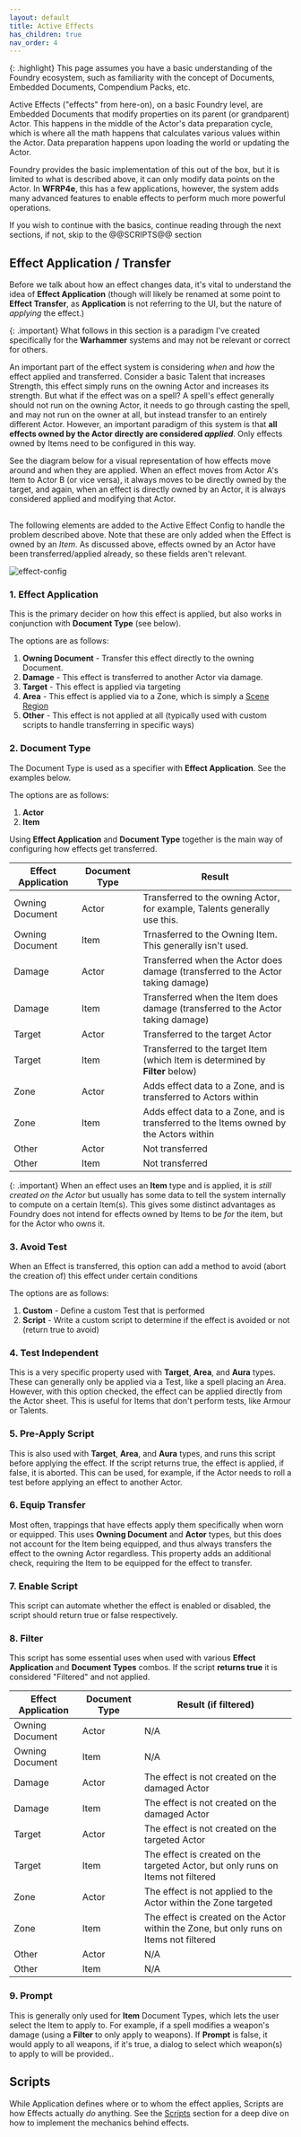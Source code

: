 ```yaml
---
layout: default
title: Active Effects
has_children: true
nav_order: 4
---
```


{: .highlight}
This page assumes you have a basic understanding of the Foundry ecosystem, such as familiarity with the concept of Documents, Embedded Documents, Compendium Packs, etc. 

Active Effects ("effects" from here-on), on a basic Foundry level, are Embedded Documents that modify properties on its parent (or grandparent) Actor. This happens in the middle of the Actor's data preparation cycle, which is where all the math happens that calculates various values within the Actor. Data preparation happens upon loading the world or updating the Actor.

Foundry provides the basic implementation of this out of the box, but it is limited to what is described above, it can only modify data points on the Actor. In **WFRP4e**, this has a few applications, however, the system adds many advanced features to enable effects to perform much more powerful operations. 

If you wish to continue with the basics, continue reading through the next sections, if not, skip to the @@SCRIPTS@@ section

## Effect Application / Transfer

Before we talk about how an effect changes data, it's vital to understand the idea of **Effect Application** (though will likely be renamed at some point to **Effect Transfer**, as **Application** is not referring to the UI, but the nature of *applying* the effect.)

{: .important}
What follows in this section is a paradigm I've created specifically for the **Warhammer** systems and may not be relevant or correct for others.

An important part of the effect system is considering *when* and *how* the effect applied and transferred. Consider a basic Talent that increases Strength, this effect simply runs on the owning Actor and increases its strength. But what if the effect was on a spell? A spell's effect generally should not run on the owning Actor, it needs to go through casting the spell, and may not run on the owner at all, but instead transfer to an entirely different Actor. However, an important paradigm of this system is that **all effects owned by the Actor directly are considered *applied***. Only effects owned by Items need to be configured in this way.  

See the diagram below for a visual representation of how effects move around and when they are applied. When an effect moves from Actor A's Item to Actor B (or vice versa), it always moves to be directly owned by the target, and again, when an effect is directly owned by an Actor, it is always considered applied and modifying that Actor. 

<div class="diagram">
<div class="mxgraph" style="background: white;max-width:100%;border:1px solid transparent;" data-mxgraph="{&quot;highlight&quot;:&quot;#0000ff&quot;,&quot;nav&quot;:true,&quot;resize&quot;:true,&quot;xml&quot;:&quot;&lt;mxfile host=\&quot;app.diagrams.net\&quot; modified=\&quot;2024-04-24T03:57:26.977Z\&quot; agent=\&quot;Mozilla/5.0 (Windows NT 10.0; Win64; x64) AppleWebKit/537.36 (KHTML, like Gecko) Chrome/124.0.0.0 Safari/537.36\&quot; etag=\&quot;w9OqNBkM_RX-QXi-uXt5\&quot; version=\&quot;24.2.8\&quot; type=\&quot;device\&quot;&gt;&lt;diagram name=\&quot;Page-1\&quot; id=\&quot;k_zz-rNVkfNPRlj2QDwK\&quot;&gt;&lt;mxGraphModel dx=\&quot;766\&quot; dy=\&quot;446\&quot; grid=\&quot;1\&quot; gridSize=\&quot;10\&quot; guides=\&quot;1\&quot; tooltips=\&quot;1\&quot; connect=\&quot;1\&quot; arrows=\&quot;1\&quot; fold=\&quot;1\&quot; page=\&quot;1\&quot; pageScale=\&quot;1\&quot; pageWidth=\&quot;850\&quot; pageHeight=\&quot;1100\&quot; math=\&quot;0\&quot; shadow=\&quot;0\&quot;&gt;&lt;root&gt;&lt;mxCell id=\&quot;0\&quot;/&gt;&lt;mxCell id=\&quot;1\&quot; parent=\&quot;0\&quot;/&gt;&lt;mxCell id=\&quot;nq_EfL25-oHS0v7AtHSp-4\&quot; style=\&quot;edgeStyle=orthogonalEdgeStyle;rounded=0;orthogonalLoop=1;jettySize=auto;html=1;labelBackgroundColor=none;fontColor=default;\&quot; edge=\&quot;1\&quot; parent=\&quot;1\&quot; source=\&quot;nq_EfL25-oHS0v7AtHSp-1\&quot; target=\&quot;nq_EfL25-oHS0v7AtHSp-7\&quot;&gt;&lt;mxGeometry relative=\&quot;1\&quot; as=\&quot;geometry\&quot;&gt;&lt;mxPoint x=\&quot;225\&quot; y=\&quot;250\&quot; as=\&quot;targetPoint\&quot;/&gt;&lt;/mxGeometry&gt;&lt;/mxCell&gt;&lt;mxCell id=\&quot;nq_EfL25-oHS0v7AtHSp-5\&quot; style=\&quot;edgeStyle=orthogonalEdgeStyle;rounded=0;orthogonalLoop=1;jettySize=auto;html=1;labelBackgroundColor=none;fontColor=default;\&quot; edge=\&quot;1\&quot; parent=\&quot;1\&quot; source=\&quot;nq_EfL25-oHS0v7AtHSp-1\&quot; target=\&quot;nq_EfL25-oHS0v7AtHSp-6\&quot;&gt;&lt;mxGeometry relative=\&quot;1\&quot; as=\&quot;geometry\&quot;&gt;&lt;mxPoint x=\&quot;255\&quot; y=\&quot;250\&quot; as=\&quot;targetPoint\&quot;/&gt;&lt;/mxGeometry&gt;&lt;/mxCell&gt;&lt;mxCell id=\&quot;nq_EfL25-oHS0v7AtHSp-1\&quot; value=\&quot;&amp;lt;div style=&amp;quot;text-align: right;&amp;quot;&amp;gt;&amp;lt;span style=&amp;quot;background-color: initial;&amp;quot;&amp;gt;Actor A&amp;lt;/span&amp;gt;&amp;lt;/div&amp;gt;&amp;lt;div&amp;gt;&amp;lt;br&amp;gt;&amp;lt;/div&amp;gt;\&quot; style=\&quot;shape=umlActor;verticalLabelPosition=bottom;verticalAlign=top;html=1;outlineConnect=0;spacingTop=0;spacingLeft=50;labelBackgroundColor=none;\&quot; vertex=\&quot;1\&quot; parent=\&quot;1\&quot;&gt;&lt;mxGeometry x=\&quot;225\&quot; y=\&quot;140\&quot; width=\&quot;30\&quot; height=\&quot;60\&quot; as=\&quot;geometry\&quot;/&gt;&lt;/mxCell&gt;&lt;mxCell id=\&quot;nq_EfL25-oHS0v7AtHSp-6\&quot; value=\&quot;Effects\&quot; style=\&quot;rounded=0;whiteSpace=wrap;html=1;labelBackgroundColor=none;\&quot; vertex=\&quot;1\&quot; parent=\&quot;1\&quot;&gt;&lt;mxGeometry x=\&quot;245\&quot; y=\&quot;250\&quot; width=\&quot;80\&quot; height=\&quot;40\&quot; as=\&quot;geometry\&quot;/&gt;&lt;/mxCell&gt;&lt;mxCell id=\&quot;nq_EfL25-oHS0v7AtHSp-27\&quot; style=\&quot;edgeStyle=orthogonalEdgeStyle;rounded=0;orthogonalLoop=1;jettySize=auto;html=1;labelBackgroundColor=none;fontColor=default;\&quot; edge=\&quot;1\&quot; parent=\&quot;1\&quot; source=\&quot;nq_EfL25-oHS0v7AtHSp-7\&quot; target=\&quot;nq_EfL25-oHS0v7AtHSp-28\&quot;&gt;&lt;mxGeometry relative=\&quot;1\&quot; as=\&quot;geometry\&quot;&gt;&lt;mxPoint x=\&quot;175\&quot; y=\&quot;340\&quot; as=\&quot;targetPoint\&quot;/&gt;&lt;/mxGeometry&gt;&lt;/mxCell&gt;&lt;mxCell id=\&quot;nq_EfL25-oHS0v7AtHSp-40\&quot; style=\&quot;edgeStyle=orthogonalEdgeStyle;rounded=0;orthogonalLoop=1;jettySize=auto;html=1;labelBackgroundColor=none;fontColor=default;\&quot; edge=\&quot;1\&quot; parent=\&quot;1\&quot; source=\&quot;nq_EfL25-oHS0v7AtHSp-7\&quot; target=\&quot;nq_EfL25-oHS0v7AtHSp-41\&quot;&gt;&lt;mxGeometry relative=\&quot;1\&quot; as=\&quot;geometry\&quot;&gt;&lt;mxPoint x=\&quot;220\&quot; y=\&quot;340\&quot; as=\&quot;targetPoint\&quot;/&gt;&lt;/mxGeometry&gt;&lt;/mxCell&gt;&lt;mxCell id=\&quot;nq_EfL25-oHS0v7AtHSp-7\&quot; value=\&quot;Items\&quot; style=\&quot;rounded=0;whiteSpace=wrap;html=1;labelBackgroundColor=none;\&quot; vertex=\&quot;1\&quot; parent=\&quot;1\&quot;&gt;&lt;mxGeometry x=\&quot;165\&quot; y=\&quot;250\&quot; width=\&quot;70\&quot; height=\&quot;40\&quot; as=\&quot;geometry\&quot;/&gt;&lt;/mxCell&gt;&lt;mxCell id=\&quot;nq_EfL25-oHS0v7AtHSp-29\&quot; style=\&quot;edgeStyle=orthogonalEdgeStyle;rounded=0;orthogonalLoop=1;jettySize=auto;html=1;labelBackgroundColor=none;fontColor=default;\&quot; edge=\&quot;1\&quot; parent=\&quot;1\&quot; source=\&quot;nq_EfL25-oHS0v7AtHSp-28\&quot; target=\&quot;nq_EfL25-oHS0v7AtHSp-30\&quot;&gt;&lt;mxGeometry relative=\&quot;1\&quot; as=\&quot;geometry\&quot;&gt;&lt;mxPoint x=\&quot;155\&quot; y=\&quot;440\&quot; as=\&quot;targetPoint\&quot;/&gt;&lt;/mxGeometry&gt;&lt;/mxCell&gt;&lt;mxCell id=\&quot;nq_EfL25-oHS0v7AtHSp-28\&quot; value=\&quot;Talent\&quot; style=\&quot;rounded=0;whiteSpace=wrap;html=1;labelBackgroundColor=none;\&quot; vertex=\&quot;1\&quot; parent=\&quot;1\&quot;&gt;&lt;mxGeometry x=\&quot;135\&quot; y=\&quot;340\&quot; width=\&quot;40\&quot; height=\&quot;40\&quot; as=\&quot;geometry\&quot;/&gt;&lt;/mxCell&gt;&lt;mxCell id=\&quot;nq_EfL25-oHS0v7AtHSp-30\&quot; value=\&quot;Effect&amp;lt;div style=&amp;quot;font-size: 8px;&amp;quot;&amp;gt;&amp;lt;b&amp;gt;Type&amp;lt;/b&amp;gt;: Document&amp;lt;/div&amp;gt;&amp;lt;div style=&amp;quot;font-size: 8px;&amp;quot;&amp;gt;&amp;lt;b&amp;gt;Document Type&amp;lt;/b&amp;gt;: Actor&amp;lt;/div&amp;gt;\&quot; style=\&quot;rounded=0;whiteSpace=wrap;html=1;labelBackgroundColor=none;\&quot; vertex=\&quot;1\&quot; parent=\&quot;1\&quot;&gt;&lt;mxGeometry x=\&quot;110\&quot; y=\&quot;420\&quot; width=\&quot;90\&quot; height=\&quot;60\&quot; as=\&quot;geometry\&quot;/&gt;&lt;/mxCell&gt;&lt;mxCell id=\&quot;nq_EfL25-oHS0v7AtHSp-31\&quot; style=\&quot;edgeStyle=orthogonalEdgeStyle;rounded=0;orthogonalLoop=1;jettySize=auto;html=1;dashed=1;labelBackgroundColor=none;fontColor=default;\&quot; edge=\&quot;1\&quot; parent=\&quot;1\&quot; source=\&quot;nq_EfL25-oHS0v7AtHSp-30\&quot; target=\&quot;nq_EfL25-oHS0v7AtHSp-1\&quot;&gt;&lt;mxGeometry relative=\&quot;1\&quot; as=\&quot;geometry\&quot;&gt;&lt;mxPoint x=\&quot;220\&quot; y=\&quot;170\&quot; as=\&quot;targetPoint\&quot;/&gt;&lt;Array as=\&quot;points\&quot;&gt;&lt;mxPoint x=\&quot;100\&quot; y=\&quot;450\&quot;/&gt;&lt;mxPoint x=\&quot;100\&quot; y=\&quot;170\&quot;/&gt;&lt;/Array&gt;&lt;/mxGeometry&gt;&lt;/mxCell&gt;&lt;mxCell id=\&quot;nq_EfL25-oHS0v7AtHSp-32\&quot; style=\&quot;edgeStyle=orthogonalEdgeStyle;rounded=0;orthogonalLoop=1;jettySize=auto;html=1;dashed=1;labelBackgroundColor=none;fontColor=default;\&quot; edge=\&quot;1\&quot; parent=\&quot;1\&quot; source=\&quot;nq_EfL25-oHS0v7AtHSp-6\&quot; target=\&quot;nq_EfL25-oHS0v7AtHSp-1\&quot;&gt;&lt;mxGeometry relative=\&quot;1\&quot; as=\&quot;geometry\&quot;&gt;&lt;mxPoint x=\&quot;260\&quot; y=\&quot;170\&quot; as=\&quot;targetPoint\&quot;/&gt;&lt;Array as=\&quot;points\&quot;&gt;&lt;mxPoint x=\&quot;350\&quot; y=\&quot;270\&quot;/&gt;&lt;mxPoint x=\&quot;350\&quot; y=\&quot;170\&quot;/&gt;&lt;/Array&gt;&lt;/mxGeometry&gt;&lt;/mxCell&gt;&lt;mxCell id=\&quot;nq_EfL25-oHS0v7AtHSp-35\&quot; value=\&quot;\&quot; style=\&quot;endArrow=classic;html=1;rounded=0;labelBackgroundColor=none;fontColor=default;\&quot; edge=\&quot;1\&quot; parent=\&quot;1\&quot;&gt;&lt;mxGeometry width=\&quot;50\&quot; height=\&quot;50\&quot; relative=\&quot;1\&quot; as=\&quot;geometry\&quot;&gt;&lt;mxPoint x=\&quot;225\&quot; y=\&quot;70\&quot; as=\&quot;sourcePoint\&quot;/&gt;&lt;mxPoint x=\&quot;310\&quot; y=\&quot;70\&quot; as=\&quot;targetPoint\&quot;/&gt;&lt;/mxGeometry&gt;&lt;/mxCell&gt;&lt;mxCell id=\&quot;nq_EfL25-oHS0v7AtHSp-37\&quot; value=\&quot;Owns\&quot; style=\&quot;edgeLabel;html=1;align=center;verticalAlign=middle;resizable=0;points=[];labelBackgroundColor=none;\&quot; vertex=\&quot;1\&quot; connectable=\&quot;0\&quot; parent=\&quot;nq_EfL25-oHS0v7AtHSp-35\&quot;&gt;&lt;mxGeometry x=\&quot;0.3129\&quot; y=\&quot;-2\&quot; relative=\&quot;1\&quot; as=\&quot;geometry\&quot;&gt;&lt;mxPoint x=\&quot;-11\&quot; y=\&quot;-12\&quot; as=\&quot;offset\&quot;/&gt;&lt;/mxGeometry&gt;&lt;/mxCell&gt;&lt;mxCell id=\&quot;nq_EfL25-oHS0v7AtHSp-38\&quot; value=\&quot;\&quot; style=\&quot;endArrow=classic;html=1;rounded=0;dashed=1;labelBackgroundColor=none;fontColor=default;\&quot; edge=\&quot;1\&quot; parent=\&quot;1\&quot;&gt;&lt;mxGeometry width=\&quot;50\&quot; height=\&quot;50\&quot; relative=\&quot;1\&quot; as=\&quot;geometry\&quot;&gt;&lt;mxPoint x=\&quot;225\&quot; y=\&quot;100\&quot; as=\&quot;sourcePoint\&quot;/&gt;&lt;mxPoint x=\&quot;310\&quot; y=\&quot;100\&quot; as=\&quot;targetPoint\&quot;/&gt;&lt;/mxGeometry&gt;&lt;/mxCell&gt;&lt;mxCell id=\&quot;nq_EfL25-oHS0v7AtHSp-39\&quot; value=\&quot;Applies To\&quot; style=\&quot;edgeLabel;html=1;align=center;verticalAlign=middle;resizable=0;points=[];labelBackgroundColor=none;\&quot; vertex=\&quot;1\&quot; connectable=\&quot;0\&quot; parent=\&quot;nq_EfL25-oHS0v7AtHSp-38\&quot;&gt;&lt;mxGeometry x=\&quot;0.3129\&quot; y=\&quot;-2\&quot; relative=\&quot;1\&quot; as=\&quot;geometry\&quot;&gt;&lt;mxPoint x=\&quot;-11\&quot; y=\&quot;-12\&quot; as=\&quot;offset\&quot;/&gt;&lt;/mxGeometry&gt;&lt;/mxCell&gt;&lt;mxCell id=\&quot;nq_EfL25-oHS0v7AtHSp-43\&quot; style=\&quot;edgeStyle=orthogonalEdgeStyle;rounded=0;orthogonalLoop=1;jettySize=auto;html=1;entryX=0.5;entryY=0;entryDx=0;entryDy=0;labelBackgroundColor=none;fontColor=default;\&quot; edge=\&quot;1\&quot; parent=\&quot;1\&quot; source=\&quot;nq_EfL25-oHS0v7AtHSp-41\&quot; target=\&quot;nq_EfL25-oHS0v7AtHSp-42\&quot;&gt;&lt;mxGeometry relative=\&quot;1\&quot; as=\&quot;geometry\&quot;/&gt;&lt;/mxCell&gt;&lt;mxCell id=\&quot;nq_EfL25-oHS0v7AtHSp-41\&quot; value=\&quot;Spell\&quot; style=\&quot;rounded=0;whiteSpace=wrap;html=1;labelBackgroundColor=none;\&quot; vertex=\&quot;1\&quot; parent=\&quot;1\&quot;&gt;&lt;mxGeometry x=\&quot;232.5\&quot; y=\&quot;340\&quot; width=\&quot;45\&quot; height=\&quot;40\&quot; as=\&quot;geometry\&quot;/&gt;&lt;/mxCell&gt;&lt;mxCell id=\&quot;nq_EfL25-oHS0v7AtHSp-79\&quot; style=\&quot;edgeStyle=orthogonalEdgeStyle;rounded=0;orthogonalLoop=1;jettySize=auto;html=1;entryX=0;entryY=0.5;entryDx=0;entryDy=0;endArrow=none;endFill=0;labelBackgroundColor=none;fontColor=default;fillColor=#f8cecc;strokeColor=#b85450;\&quot; edge=\&quot;1\&quot; parent=\&quot;1\&quot; source=\&quot;nq_EfL25-oHS0v7AtHSp-42\&quot; target=\&quot;nq_EfL25-oHS0v7AtHSp-68\&quot;&gt;&lt;mxGeometry relative=\&quot;1\&quot; as=\&quot;geometry\&quot;&gt;&lt;Array as=\&quot;points\&quot;&gt;&lt;mxPoint x=\&quot;255\&quot; y=\&quot;630\&quot;/&gt;&lt;/Array&gt;&lt;/mxGeometry&gt;&lt;/mxCell&gt;&lt;mxCell id=\&quot;nq_EfL25-oHS0v7AtHSp-42\&quot; value=\&quot;Effect&amp;lt;div style=&amp;quot;font-size: 8px;&amp;quot;&amp;gt;&amp;lt;b&amp;gt;Type&amp;lt;/b&amp;gt;: Target&amp;lt;/div&amp;gt;&amp;lt;div style=&amp;quot;font-size: 8px;&amp;quot;&amp;gt;&amp;lt;b&amp;gt;Document Type&amp;lt;/b&amp;gt;: Actor&amp;lt;/div&amp;gt;\&quot; style=\&quot;rounded=0;whiteSpace=wrap;html=1;labelBackgroundColor=none;\&quot; vertex=\&quot;1\&quot; parent=\&quot;1\&quot;&gt;&lt;mxGeometry x=\&quot;210\&quot; y=\&quot;420\&quot; width=\&quot;90\&quot; height=\&quot;60\&quot; as=\&quot;geometry\&quot;/&gt;&lt;/mxCell&gt;&lt;mxCell id=\&quot;nq_EfL25-oHS0v7AtHSp-45\&quot; style=\&quot;edgeStyle=orthogonalEdgeStyle;rounded=0;orthogonalLoop=1;jettySize=auto;html=1;labelBackgroundColor=none;fontColor=default;\&quot; edge=\&quot;1\&quot; parent=\&quot;1\&quot; source=\&quot;nq_EfL25-oHS0v7AtHSp-47\&quot; target=\&quot;nq_EfL25-oHS0v7AtHSp-51\&quot;&gt;&lt;mxGeometry relative=\&quot;1\&quot; as=\&quot;geometry\&quot;&gt;&lt;mxPoint x=\&quot;570\&quot; y=\&quot;250\&quot; as=\&quot;targetPoint\&quot;/&gt;&lt;/mxGeometry&gt;&lt;/mxCell&gt;&lt;mxCell id=\&quot;nq_EfL25-oHS0v7AtHSp-46\&quot; style=\&quot;edgeStyle=orthogonalEdgeStyle;rounded=0;orthogonalLoop=1;jettySize=auto;html=1;labelBackgroundColor=none;fontColor=default;\&quot; edge=\&quot;1\&quot; parent=\&quot;1\&quot; source=\&quot;nq_EfL25-oHS0v7AtHSp-47\&quot; target=\&quot;nq_EfL25-oHS0v7AtHSp-48\&quot;&gt;&lt;mxGeometry relative=\&quot;1\&quot; as=\&quot;geometry\&quot;&gt;&lt;mxPoint x=\&quot;600\&quot; y=\&quot;250\&quot; as=\&quot;targetPoint\&quot;/&gt;&lt;/mxGeometry&gt;&lt;/mxCell&gt;&lt;mxCell id=\&quot;nq_EfL25-oHS0v7AtHSp-47\&quot; value=\&quot;&amp;lt;div style=&amp;quot;text-align: right;&amp;quot;&amp;gt;&amp;lt;span style=&amp;quot;background-color: initial;&amp;quot;&amp;gt;Actor B&amp;lt;/span&amp;gt;&amp;lt;/div&amp;gt;&amp;lt;div style=&amp;quot;text-align: right;&amp;quot;&amp;gt;&amp;lt;span style=&amp;quot;background-color: initial;&amp;quot;&amp;gt;&amp;lt;br&amp;gt;&amp;lt;/span&amp;gt;&amp;lt;/div&amp;gt;&amp;lt;div&amp;gt;&amp;lt;br&amp;gt;&amp;lt;/div&amp;gt;\&quot; style=\&quot;shape=umlActor;verticalLabelPosition=bottom;verticalAlign=top;html=1;outlineConnect=0;spacingTop=0;spacingLeft=50;labelBackgroundColor=none;\&quot; vertex=\&quot;1\&quot; parent=\&quot;1\&quot;&gt;&lt;mxGeometry x=\&quot;570\&quot; y=\&quot;140\&quot; width=\&quot;30\&quot; height=\&quot;60\&quot; as=\&quot;geometry\&quot;/&gt;&lt;/mxCell&gt;&lt;mxCell id=\&quot;nq_EfL25-oHS0v7AtHSp-48\&quot; value=\&quot;Effects\&quot; style=\&quot;rounded=0;whiteSpace=wrap;html=1;labelBackgroundColor=none;\&quot; vertex=\&quot;1\&quot; parent=\&quot;1\&quot;&gt;&lt;mxGeometry x=\&quot;590\&quot; y=\&quot;250\&quot; width=\&quot;80\&quot; height=\&quot;40\&quot; as=\&quot;geometry\&quot;/&gt;&lt;/mxCell&gt;&lt;mxCell id=\&quot;nq_EfL25-oHS0v7AtHSp-49\&quot; style=\&quot;edgeStyle=orthogonalEdgeStyle;rounded=0;orthogonalLoop=1;jettySize=auto;html=1;labelBackgroundColor=none;fontColor=default;\&quot; edge=\&quot;1\&quot; parent=\&quot;1\&quot; source=\&quot;nq_EfL25-oHS0v7AtHSp-51\&quot; target=\&quot;nq_EfL25-oHS0v7AtHSp-53\&quot;&gt;&lt;mxGeometry relative=\&quot;1\&quot; as=\&quot;geometry\&quot;&gt;&lt;mxPoint x=\&quot;520\&quot; y=\&quot;340\&quot; as=\&quot;targetPoint\&quot;/&gt;&lt;/mxGeometry&gt;&lt;/mxCell&gt;&lt;mxCell id=\&quot;nq_EfL25-oHS0v7AtHSp-51\&quot; value=\&quot;Items\&quot; style=\&quot;rounded=0;whiteSpace=wrap;html=1;labelBackgroundColor=none;\&quot; vertex=\&quot;1\&quot; parent=\&quot;1\&quot;&gt;&lt;mxGeometry x=\&quot;510\&quot; y=\&quot;250\&quot; width=\&quot;70\&quot; height=\&quot;40\&quot; as=\&quot;geometry\&quot;/&gt;&lt;/mxCell&gt;&lt;mxCell id=\&quot;nq_EfL25-oHS0v7AtHSp-52\&quot; style=\&quot;edgeStyle=orthogonalEdgeStyle;rounded=0;orthogonalLoop=1;jettySize=auto;html=1;labelBackgroundColor=none;fontColor=default;\&quot; edge=\&quot;1\&quot; parent=\&quot;1\&quot; source=\&quot;nq_EfL25-oHS0v7AtHSp-53\&quot; target=\&quot;nq_EfL25-oHS0v7AtHSp-54\&quot;&gt;&lt;mxGeometry relative=\&quot;1\&quot; as=\&quot;geometry\&quot;&gt;&lt;mxPoint x=\&quot;500\&quot; y=\&quot;440\&quot; as=\&quot;targetPoint\&quot;/&gt;&lt;/mxGeometry&gt;&lt;/mxCell&gt;&lt;mxCell id=\&quot;nq_EfL25-oHS0v7AtHSp-60\&quot; style=\&quot;edgeStyle=orthogonalEdgeStyle;rounded=0;orthogonalLoop=1;jettySize=auto;html=1;labelBackgroundColor=none;fontColor=default;\&quot; edge=\&quot;1\&quot; parent=\&quot;1\&quot; source=\&quot;nq_EfL25-oHS0v7AtHSp-53\&quot; target=\&quot;nq_EfL25-oHS0v7AtHSp-61\&quot;&gt;&lt;mxGeometry relative=\&quot;1\&quot; as=\&quot;geometry\&quot;&gt;&lt;mxPoint x=\&quot;525\&quot; y=\&quot;410\&quot; as=\&quot;targetPoint\&quot;/&gt;&lt;Array as=\&quot;points\&quot;&gt;&lt;mxPoint x=\&quot;500\&quot; y=\&quot;400\&quot;/&gt;&lt;mxPoint x=\&quot;585\&quot; y=\&quot;400\&quot;/&gt;&lt;/Array&gt;&lt;/mxGeometry&gt;&lt;/mxCell&gt;&lt;mxCell id=\&quot;nq_EfL25-oHS0v7AtHSp-53\&quot; value=\&quot;Weapon&amp;lt;div style=&amp;quot;font-size: 8px;&amp;quot;&amp;gt;(equipped)&amp;lt;/div&amp;gt;\&quot; style=\&quot;rounded=0;whiteSpace=wrap;html=1;labelBackgroundColor=none;\&quot; vertex=\&quot;1\&quot; parent=\&quot;1\&quot;&gt;&lt;mxGeometry x=\&quot;472.5\&quot; y=\&quot;340\&quot; width=\&quot;55\&quot; height=\&quot;40\&quot; as=\&quot;geometry\&quot;/&gt;&lt;/mxCell&gt;&lt;mxCell id=\&quot;nq_EfL25-oHS0v7AtHSp-54\&quot; value=\&quot;Effect&amp;lt;div style=&amp;quot;font-size: 8px;&amp;quot;&amp;gt;&amp;lt;b&amp;gt;Type&amp;lt;/b&amp;gt;: Document&amp;lt;/div&amp;gt;&amp;lt;div style=&amp;quot;font-size: 8px;&amp;quot;&amp;gt;&amp;lt;b&amp;gt;Document Type&amp;lt;/b&amp;gt;: Actor&amp;lt;/div&amp;gt;&amp;lt;div style=&amp;quot;font-size: 8px;&amp;quot;&amp;gt;&amp;lt;b&amp;gt;Equip Transfer&amp;lt;/b&amp;gt;: true&amp;lt;/div&amp;gt;\&quot; style=\&quot;rounded=0;whiteSpace=wrap;html=1;labelBackgroundColor=none;\&quot; vertex=\&quot;1\&quot; parent=\&quot;1\&quot;&gt;&lt;mxGeometry x=\&quot;410\&quot; y=\&quot;420\&quot; width=\&quot;90\&quot; height=\&quot;60\&quot; as=\&quot;geometry\&quot;/&gt;&lt;/mxCell&gt;&lt;mxCell id=\&quot;nq_EfL25-oHS0v7AtHSp-55\&quot; style=\&quot;edgeStyle=orthogonalEdgeStyle;rounded=0;orthogonalLoop=1;jettySize=auto;html=1;dashed=1;labelBackgroundColor=none;fontColor=default;\&quot; edge=\&quot;1\&quot; parent=\&quot;1\&quot; source=\&quot;nq_EfL25-oHS0v7AtHSp-54\&quot; target=\&quot;nq_EfL25-oHS0v7AtHSp-47\&quot;&gt;&lt;mxGeometry relative=\&quot;1\&quot; as=\&quot;geometry\&quot;&gt;&lt;Array as=\&quot;points\&quot;&gt;&lt;mxPoint x=\&quot;445\&quot; y=\&quot;170\&quot;/&gt;&lt;/Array&gt;&lt;mxPoint x=\&quot;560\&quot; y=\&quot;170\&quot; as=\&quot;targetPoint\&quot;/&gt;&lt;/mxGeometry&gt;&lt;/mxCell&gt;&lt;mxCell id=\&quot;nq_EfL25-oHS0v7AtHSp-56\&quot; style=\&quot;edgeStyle=orthogonalEdgeStyle;rounded=0;orthogonalLoop=1;jettySize=auto;html=1;dashed=1;labelBackgroundColor=none;fontColor=default;\&quot; edge=\&quot;1\&quot; parent=\&quot;1\&quot; source=\&quot;nq_EfL25-oHS0v7AtHSp-48\&quot; target=\&quot;nq_EfL25-oHS0v7AtHSp-47\&quot;&gt;&lt;mxGeometry relative=\&quot;1\&quot; as=\&quot;geometry\&quot;&gt;&lt;Array as=\&quot;points\&quot;&gt;&lt;mxPoint x=\&quot;695\&quot; y=\&quot;270\&quot;/&gt;&lt;mxPoint x=\&quot;695\&quot; y=\&quot;170\&quot;/&gt;&lt;/Array&gt;&lt;mxPoint x=\&quot;620\&quot; y=\&quot;170\&quot; as=\&quot;targetPoint\&quot;/&gt;&lt;/mxGeometry&gt;&lt;/mxCell&gt;&lt;mxCell id=\&quot;nq_EfL25-oHS0v7AtHSp-75\&quot; style=\&quot;edgeStyle=orthogonalEdgeStyle;rounded=0;orthogonalLoop=1;jettySize=auto;html=1;entryX=0;entryY=0.5;entryDx=0;entryDy=0;endArrow=none;endFill=0;labelBackgroundColor=none;fontColor=default;fillColor=#f8cecc;strokeColor=#b85450;\&quot; edge=\&quot;1\&quot; parent=\&quot;1\&quot; source=\&quot;nq_EfL25-oHS0v7AtHSp-61\&quot; target=\&quot;nq_EfL25-oHS0v7AtHSp-73\&quot;&gt;&lt;mxGeometry relative=\&quot;1\&quot; as=\&quot;geometry\&quot;&gt;&lt;Array as=\&quot;points\&quot;&gt;&lt;mxPoint x=\&quot;585\&quot; y=\&quot;540\&quot;/&gt;&lt;/Array&gt;&lt;/mxGeometry&gt;&lt;/mxCell&gt;&lt;mxCell id=\&quot;nq_EfL25-oHS0v7AtHSp-61\&quot; value=\&quot;&amp;lt;span style=&amp;quot;color: rgb(0, 0, 0); font-family: Helvetica; font-size: 12px; font-style: normal; font-variant-ligatures: normal; font-variant-caps: normal; font-weight: 400; letter-spacing: normal; orphans: 2; text-align: center; text-indent: 0px; text-transform: none; widows: 2; word-spacing: 0px; -webkit-text-stroke-width: 0px; white-space: normal; background-color: rgb(251, 251, 251); text-decoration-thickness: initial; text-decoration-style: initial; text-decoration-color: initial; display: inline !important; float: none;&amp;quot;&amp;gt;Effect&amp;lt;/span&amp;gt;&amp;lt;div style=&amp;quot;forced-color-adjust: none; color: rgb(0, 0, 0); font-family: Helvetica; font-style: normal; font-variant-ligatures: normal; font-variant-caps: normal; font-weight: 400; letter-spacing: normal; orphans: 2; text-align: center; text-indent: 0px; text-transform: none; widows: 2; word-spacing: 0px; -webkit-text-stroke-width: 0px; white-space: normal; background-color: rgb(251, 251, 251); text-decoration-thickness: initial; text-decoration-style: initial; text-decoration-color: initial; font-size: 8px;&amp;quot;&amp;gt;&amp;lt;b style=&amp;quot;forced-color-adjust: none;&amp;quot;&amp;gt;Type&amp;lt;/b&amp;gt;: Damage&amp;lt;/div&amp;gt;&amp;lt;div style=&amp;quot;forced-color-adjust: none; color: rgb(0, 0, 0); font-family: Helvetica; font-style: normal; font-variant-ligatures: normal; font-variant-caps: normal; font-weight: 400; letter-spacing: normal; orphans: 2; text-align: center; text-indent: 0px; text-transform: none; widows: 2; word-spacing: 0px; -webkit-text-stroke-width: 0px; white-space: normal; background-color: rgb(251, 251, 251); text-decoration-thickness: initial; text-decoration-style: initial; text-decoration-color: initial; font-size: 8px;&amp;quot;&amp;gt;&amp;lt;b style=&amp;quot;forced-color-adjust: none;&amp;quot;&amp;gt;Document Type&amp;lt;/b&amp;gt;: Actor&amp;lt;/div&amp;gt;\&quot; style=\&quot;rounded=0;whiteSpace=wrap;html=1;labelBackgroundColor=none;\&quot; vertex=\&quot;1\&quot; parent=\&quot;1\&quot;&gt;&lt;mxGeometry x=\&quot;535\&quot; y=\&quot;420\&quot; width=\&quot;100\&quot; height=\&quot;60\&quot; as=\&quot;geometry\&quot;/&gt;&lt;/mxCell&gt;&lt;mxCell id=\&quot;nq_EfL25-oHS0v7AtHSp-63\&quot; value=\&quot;\&quot; style=\&quot;endArrow=classic;html=1;rounded=0;labelBackgroundColor=none;fontColor=default;fillColor=#f8cecc;strokeColor=#b85450;\&quot; edge=\&quot;1\&quot; parent=\&quot;1\&quot;&gt;&lt;mxGeometry width=\&quot;50\&quot; height=\&quot;50\&quot; relative=\&quot;1\&quot; as=\&quot;geometry\&quot;&gt;&lt;mxPoint x=\&quot;225\&quot; y=\&quot;130\&quot; as=\&quot;sourcePoint\&quot;/&gt;&lt;mxPoint x=\&quot;310\&quot; y=\&quot;130\&quot; as=\&quot;targetPoint\&quot;/&gt;&lt;/mxGeometry&gt;&lt;/mxCell&gt;&lt;mxCell id=\&quot;nq_EfL25-oHS0v7AtHSp-64\&quot; value=\&quot;Transfers to\&quot; style=\&quot;edgeLabel;html=1;align=center;verticalAlign=middle;resizable=0;points=[];labelBackgroundColor=none;\&quot; vertex=\&quot;1\&quot; connectable=\&quot;0\&quot; parent=\&quot;nq_EfL25-oHS0v7AtHSp-63\&quot;&gt;&lt;mxGeometry x=\&quot;0.3129\&quot; y=\&quot;-2\&quot; relative=\&quot;1\&quot; as=\&quot;geometry\&quot;&gt;&lt;mxPoint x=\&quot;-11\&quot; y=\&quot;-12\&quot; as=\&quot;offset\&quot;/&gt;&lt;/mxGeometry&gt;&lt;/mxCell&gt;&lt;mxCell id=\&quot;nq_EfL25-oHS0v7AtHSp-68\&quot; value=\&quot;&amp;lt;font style=&amp;quot;font-size: 8px;&amp;quot;&amp;gt;Spell Cast&amp;lt;/font&amp;gt;&amp;lt;div style=&amp;quot;font-size: 8px;&amp;quot;&amp;gt;&amp;lt;font style=&amp;quot;font-size: 8px;&amp;quot;&amp;gt;Effect Applied&amp;lt;/font&amp;gt;&amp;lt;/div&amp;gt;\&quot; style=\&quot;triangle;whiteSpace=wrap;html=1;rounded=0;rotation=0;align=left;labelBackgroundColor=none;\&quot; vertex=\&quot;1\&quot; parent=\&quot;1\&quot;&gt;&lt;mxGeometry x=\&quot;360.25\&quot; y=\&quot;590\&quot; width=\&quot;89.75\&quot; height=\&quot;80\&quot; as=\&quot;geometry\&quot;/&gt;&lt;/mxCell&gt;&lt;mxCell id=\&quot;nq_EfL25-oHS0v7AtHSp-69\&quot; value=\&quot;Embedded Document\&quot; style=\&quot;rounded=0;whiteSpace=wrap;html=1;labelBackgroundColor=none;\&quot; vertex=\&quot;1\&quot; parent=\&quot;1\&quot;&gt;&lt;mxGeometry x=\&quot;370\&quot; y=\&quot;40\&quot; width=\&quot;80\&quot; height=\&quot;40\&quot; as=\&quot;geometry\&quot;/&gt;&lt;/mxCell&gt;&lt;mxCell id=\&quot;nq_EfL25-oHS0v7AtHSp-72\&quot; value=\&quot;Event or Action\&quot; style=\&quot;triangle;whiteSpace=wrap;html=1;align=left;labelBackgroundColor=none;\&quot; vertex=\&quot;1\&quot; parent=\&quot;1\&quot;&gt;&lt;mxGeometry x=\&quot;370\&quot; y=\&quot;90\&quot; width=\&quot;80\&quot; height=\&quot;70\&quot; as=\&quot;geometry\&quot;/&gt;&lt;/mxCell&gt;&lt;mxCell id=\&quot;nq_EfL25-oHS0v7AtHSp-73\&quot; value=\&quot;&amp;lt;font style=&amp;quot;font-size: 8px;&amp;quot;&amp;gt;Weapon Rolled&amp;lt;/font&amp;gt;&amp;lt;div style=&amp;quot;font-size: 8px;&amp;quot;&amp;gt;&amp;lt;font style=&amp;quot;font-size: 8px;&amp;quot;&amp;gt;Damage Applied&amp;lt;/font&amp;gt;&amp;lt;/div&amp;gt;\&quot; style=\&quot;triangle;whiteSpace=wrap;html=1;direction=west;align=right;labelBackgroundColor=none;\&quot; vertex=\&quot;1\&quot; parent=\&quot;1\&quot;&gt;&lt;mxGeometry x=\&quot;352.5\&quot; y=\&quot;500\&quot; width=\&quot;97.5\&quot; height=\&quot;80\&quot; as=\&quot;geometry\&quot;/&gt;&lt;/mxCell&gt;&lt;mxCell id=\&quot;nq_EfL25-oHS0v7AtHSp-77\&quot; style=\&quot;edgeStyle=orthogonalEdgeStyle;rounded=0;orthogonalLoop=1;jettySize=auto;html=1;entryX=0.918;entryY=1.02;entryDx=0;entryDy=0;entryPerimeter=0;labelBackgroundColor=none;fontColor=default;fillColor=#f8cecc;strokeColor=#b85450;\&quot; edge=\&quot;1\&quot; parent=\&quot;1\&quot; source=\&quot;nq_EfL25-oHS0v7AtHSp-73\&quot; target=\&quot;nq_EfL25-oHS0v7AtHSp-6\&quot;&gt;&lt;mxGeometry relative=\&quot;1\&quot; as=\&quot;geometry\&quot;/&gt;&lt;/mxCell&gt;&lt;mxCell id=\&quot;nq_EfL25-oHS0v7AtHSp-78\&quot; style=\&quot;edgeStyle=orthogonalEdgeStyle;rounded=0;orthogonalLoop=1;jettySize=auto;html=1;entryX=0.875;entryY=1.05;entryDx=0;entryDy=0;entryPerimeter=0;labelBackgroundColor=none;fontColor=default;fillColor=#f8cecc;strokeColor=#b85450;\&quot; edge=\&quot;1\&quot; parent=\&quot;1\&quot; source=\&quot;nq_EfL25-oHS0v7AtHSp-68\&quot; target=\&quot;nq_EfL25-oHS0v7AtHSp-48\&quot;&gt;&lt;mxGeometry relative=\&quot;1\&quot; as=\&quot;geometry\&quot;/&gt;&lt;/mxCell&gt;&lt;/root&gt;&lt;/mxGraphModel&gt;&lt;/diagram&gt;&lt;/mxfile&gt;&quot;,&quot;toolbar&quot;:&quot;pages zoom layers lightbox&quot;,&quot;page&quot;:0}"></div>
<script type="text/javascript" src="https://app.diagrams.net/js/viewer-static.min.js"></script>
</div>

The following elements are added to the Active Effect Config to handle the problem described above. Note that these are only added when the Effect is owned by an *Item*. As discussed above, effects owned by an Actor have been transferred/applied already, so these fields aren't relevant.

![effect-config](https://github.com/moo-man/ImpMal-FoundryVTT/assets/28637157/a54c2376-ae30-46e6-8402-db9d7f24e7bb)

### 1. Effect Application

This is the primary decider on how this effect is applied, but also works in conjunction with **Document Type** (see below). 

The options are as follows:

1. **Owning Document** - Transfer this effect directly to the owning Document.
2. **Damage** - This effect is transferred to another Actor via damage.
3. **Target** - This effect is applied via targeting
4. **Area** - This effect is applied via to a Zone, which is simply a [Scene Region](https://foundryvtt.com/article/scene-regions/)
6. **Other** - This effect is not applied at all (typically used with custom scripts to handle transferring in specific ways)

### 2. Document Type

The Document Type is used as a specifier with **Effect Application**. See the examples below.

The options are as follows:

1. **Actor**
2. **Item**

Using **Effect Application** and **Document Type** together is the main way of configuring how effects get transferred.

| Effect Application | Document Type | Result |
|-----------------|-------|--------------------------------|
| Owning Document | Actor | Transferred to the owning Actor, for example, Talents generally use this. 
| Owning Document | Item  | Trnasferred to the Owning Item. This generally isn't used.
| Damage          | Actor | Transferred when the Actor does damage (transferred to the Actor taking damage)
| Damage          | Item  | Transferred when the Item does damage (transferred to the Actor taking damage)
| Target          | Actor | Transferred to the target Actor
| Target          | Item  | Transferred to the target Item (which Item is determined by **Filter** below)
| Zone            | Actor | Adds effect data to a Zone, and is transferred to Actors within
| Zone            | Item  | Adds effect data to a Zone, and is transferred to the Items owned by the Actors within
| Other           | Actor | Not transferred
| Other           | Item  | Not transferred

{: .important}
When an effect uses an **Item** type and is applied, it is *still created on the Actor* but usually has some data to tell the system internally to compute on a certain Item(s). This gives some distinct advantages as Foundry does not intend for effects owned by Items to be *for* the item, but for the Actor who owns it.

### 3. Avoid Test 

When an Effect is transferred, this option can add a method to avoid (abort the creation of) this effect under certain conditions

The options are as follows:

1. **Custom** - Define a custom Test that is performed
2. **Script** - Write a custom script to determine if the effect is avoided or not (return true to avoid)

### 4. Test Independent

This is a very specific property used with **Target**, **Area**, and **Aura** types. These can generally only be applied via a Test, like a spell placing an Area. However, with this option checked, the effect can be applied directly from the Actor sheet. This is useful for Items that don't perform tests, like Armour or Talents. 

### 5. Pre-Apply Script

This is also used with **Target**, **Area**, and **Aura** types, and runs this script before applying the effect. If the script returns true, the effect is applied, if false, it is aborted. This can be used, for example, if the Actor needs to roll a test before applying an effect to another Actor. 

### 6. Equip Transfer

Most often, trappings that have effects apply them specifically when worn or equipped. This uses **Owning Document** and **Actor** types, but this does not account for the Item being equipped, and thus always transfers the effect to the owning Actor regardless. This property adds an additional check, requiring the Item to be equipped for the effect to transfer. 

### 7. Enable Script

This script can automate whether the effect is enabled or disabled, the script should return true or false respectively.

### 8. Filter

This script has some essential uses when used with various **Effect Application** and **Document Types** combos. If the script **returns true** it is considered "Filtered" and not applied. 

| Effect Application | Document Type | Result (if filtered)|
|-----------------|-------|--------------------------------|
| Owning Document | Actor | N/A
| Owning Document | Item  | N/A
| Damage          | Actor | The effect is not created on the damaged Actor
| Damage          | Item  | The effect is not created on the damaged Actor
| Target          | Actor | The effect is not created on the targeted Actor
| Target          | Item  | The effect is created on the targeted Actor, but only runs on Items not filtered
| Zone            | Actor | The effect is not applied to the Actor within the Zone targeted
| Zone            | Item  | The effect is created on the Actor within the Zone, but only runs on Items not filtered
| Other           | Actor | N/A
| Other           | Item  | N/A

### 9. Prompt

This is generally only used for **Item** Document Types, which lets the user select the Item to apply to. For example, if a spell modifies a weapon's damage (using a **Filter** to only apply to weapons). If **Prompt** is false, it would apply to all weapons, if it's true, a dialog to select which weapon(s) to apply to will be provided..


## Scripts


While Application defines where or to whom the effect applies, Scripts are how Effects actually *do* anything. See the [Scripts](./scripts.md) section for a deep dive on how to implement the mechanics behind effects.
